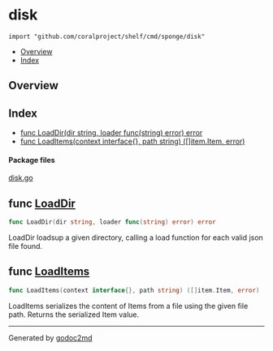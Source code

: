 

# disk
`import "github.com/coralproject/shelf/cmd/sponge/disk"`

* [Overview](#pkg-overview)
* [Index](#pkg-index)

## <a name="pkg-overview">Overview</a>



## <a name="pkg-index">Index</a>
* [func LoadDir(dir string, loader func(string) error) error](#LoadDir)
* [func LoadItems(context interface{}, path string) ([]item.Item, error)](#LoadItems)


#### <a name="pkg-files">Package files</a>
[disk.go](/src/github.com/coralproject/shelf/cmd/sponge/disk/disk.go) 





## <a name="LoadDir">func</a> [LoadDir](/src/target/disk.go?s=856:913#L26)
``` go
func LoadDir(dir string, loader func(string) error) error
```
LoadDir loadsup a given directory, calling a load function for each valid
json file found.



## <a name="LoadItems">func</a> [LoadItems](/src/target/disk.go?s=285:354#L5)
``` go
func LoadItems(context interface{}, path string) ([]item.Item, error)
```
LoadItems serializes the content of Items from a file using the
given file path. Returns the serialized Item value.








- - -
Generated by [godoc2md](http://godoc.org/github.com/davecheney/godoc2md)
